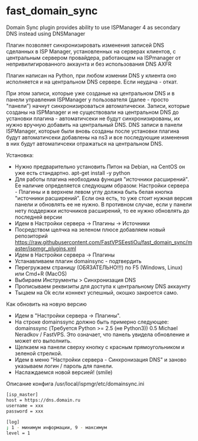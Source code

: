 fast_domain_sync
================

Domain Sync plugin provides ability to use ISPManager 4 as secondary DNS instead using DNSManager 

Плагин позволяет синхронизировать изменения записей DNS сделанных в ISP Manager, установленных на серверах клиентов, с центральным сервером провайдера, работающем на ISPmanager от непривилигированного аккаунта и без использования DNS AXFR

Плагин написан на Python, при любом измении DNS у клиента оно исполняется и на центральном DNS сервере. Если неудача - откат.

При этом записи, которые уже созданые на центральном DNS и в панели управления ISPManager у пользователя (далее - просто "панели") начнут синхронизироваться автоматически. Записи, которые созданы на ISPManager и не существовали на центральном DNS до установки плагина - автоматичсеки не будут синхронизированы, их нужно вручную добавить на центральный DNS. DNS записи в панели ISPManager, которые были вновь созданы после установки плагина будут автоматичсеки добавлены на ns3 и все последующие изменения в них будут автоматичсеки отражаться на центральном DNS.

Установка:
* Нужно предварительно установить Питон на Debian, на CentOS он уже есть стандартно. apt-get install -y python
* Для работы плагина необходима функция "источники расширений". Ее наличие определяется следующим образом: Настройки сервера - Плагины и в верхнем левом углу должна быть белая кнопка "источники расширений". Если она есть, то уже стоит нужная версия панели и обновлять ее не нужно. В противном случае, если у панели нету поддержки источников расширений, то ее нужно обновлять до последней версии
* Идем в Настройки сервера -> Плагины -> Источники
* Посредством щелчка на зеленом плюсе добавляем новый репозиторий https://raw.githubusercontent.com/FastVPSEestiOu/fast_domain_sync/master/ispmgr_plugins.xml
* Идем в Настройки сервера -> Плагины
* Устанавливаем плагин domainsync - подтвердить 
* Перегружаем страницу (ОБЯЗАТЕЛЬНО!!!) по F5 (Windows, Linux) или Cmd+R (MacOS)
* Выбираем Инструменты > Синхронизация DNS
* Прописываем реквизиты для доступа к центральному DNS аккаунту
* Тыцаем на Ok если коннект успешный, окошко закроется само.

Как обновить на новую версию
* Идем в "Настройки сервера -> Плагины".
* На строке domainssync должно быть примерно следующее: domainssync (Требуется Python >= 2.5 (не Python3)) 0.5 Michael Neradkov / FastVPS. Это означает, что панель увидела обновление и может его выполнить.
* Щелкаем на панели сверху кнопку с красным прямоугольником и зеленой стрелкой.
* Идем в меню "Настройки сервера - Синхронизация DNS" и заново указываем логин / пароль для панели.
* Наслаждаемся новой версией! (smile)

Описание конфига /usr/local/ispmgr/etc/domainsync.ini
```bash
[isp_master]
host = https://dns.domain.ru
username = xxx
password = xxx
 
[log]
; 1 - минимум информации, 9 - максимум
level = 1
```

